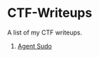 # CTF-Writeups

A list of my CTF writeups.

1. [Agent Sudo](https://github.com/ABKitty/CTF-Writeups/blob/master/Agent%20Sudo/Agent-Sudo-Writeup.md)
